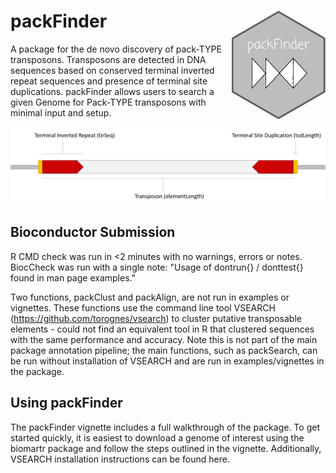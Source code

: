 # packFinder <img src="inst/packFinder_hex.png" align="right" height="174" width="150" />
A package for the de novo discovery of pack-TYPE transposons. Transposons are detected in DNA sequences based on conserved terminal inverted repeat sequences and presence of terminal site duplications. packFinder allows users to search a given Genome for Pack-TYPE transposons with minimal input and setup.

![**Important structural features of Pack-TYPE transposons**](vignettes/tirSeq.jpg)

## Bioconductor Submission
R CMD check was run in <2 minutes with no warnings, errors or notes. BiocCheck was run with a single note: 
"Usage of dontrun{} / donttest{} found in man page examples."

Two functions, packClust and packAlign, are not run in examples or vignettes. These functions use the command line tool VSEARCH (https://github.com/torognes/vsearch) to cluster putative transposable elements - could not find an equivalent tool in R that clustered sequences with the same performance and accuracy. Note this is not part of the main package annotation pipeline; the main functions, such as packSearch, can be run without installation of VSEARCH and are run in examples/vignettes in the package. 

## Using packFinder
The packFinder vignette includes a full walkthrough of the package. To get started quickly, it is easiest to download a genome of interest using the biomartr package and follow the steps outlined in the vignette. Additionally, VSEARCH installation instructions can be found here.
